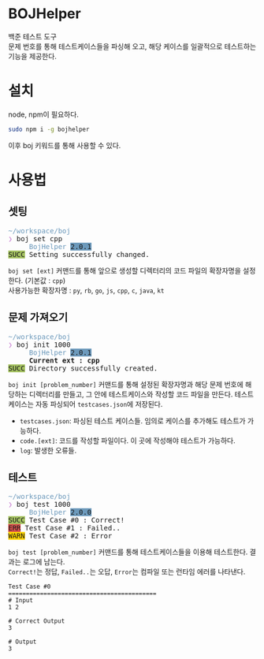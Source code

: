 BOJHelper
=========
백준 테스트 도구<br>
문제 번호를 통해 테스트케이스들을 파싱해 오고, 해당 케이스를 일괄적으로 테스트하는 기능을 제공한다. 
# 설치
node, npm이 필요하다.
```bash
sudo npm i -g bojhelper
```
이후 boj 키워드를 통해 사용할 수 있다.
# 사용법
## 셋팅
<pre>
<font color="#6C99BB">~/workspace/boj </font><font color="#535353"> </font> 
<font color="#D197D9">❯</font> boj set cpp
     <font color="#6C99BB">BojHelper</font> <span style="background-color:#6C99BB">2.0.1</span>
<span style="background-color:#A5C261">SUCC</span> Setting successfully changed.
</pre>
`boj set [ext]` 커맨드를 통해 앞으로 생성할 디렉터리의 코드 파일의 확장자명을 설정한다. (기본값 : `cpp`)<br>
사용가능한 확장자명 : `py`, `rb`, `go`, `js`, `cpp`, `c`, `java`, `kt`
## 문제 가져오기
<pre>
<font color="#6C99BB">~/workspace/boj </font><font color="#535353"> </font> 
<font color="#D197D9">❯</font> boj init 1000
     <font color="#6C99BB">BojHelper</font> <span style="background-color:#6C99BB">2.0.1</span>
     <b>Current ext : cpp</b>
<span style="background-color:#A5C261">SUCC</span> Directory successfully created.
</pre>
`boj init [problem_number]` 커맨드를 통해 설정된 확장자명과 해당 문제 번호에 해당하는 디렉터리를 만들고, 그 안에 테스트케이스와 작성할 코드 파일을 만든다. 테스트케이스는 자동 파싱되어 `testcases.json`에 저장된다.
* `testcases.json`: 파싱된 테스트 케이스들. 임의로 케이스를 추가해도 테스트가 가능하다.
* `code.[ext]`: 코드를 작성할 파일이다. 이 곳에 작성해야 테스트가 가능하다.
* `log`: 발생한 오류들.
## 테스트
<pre>
<font color="#6C99BB">~/workspace/boj </font><font color="#535353"> </font>
<font color="#D197D9">❯</font> boj test 1000
     <font color="#6C99BB">BojHelper</font> <span style="background-color:#6C99BB">2.0.0</span>
<span style="background-color:#A5C261">SUCC</span> Test Case #0 : Correct!
<span style="background-color:#d7524e">ERR</span> Test Case #1 : Failed..
<span style="background-color:#ffd400">WARN</span> Test Case #2 : Error
</pre>
`boj test [problem_number]` 커맨드를 통해 테스트케이스들을 이용해 테스트한다. 결과는 로그에 남는다.<br>
`Correct!`는 정답, `Failed..`는 오답, `Error`는 컴파일 또는 런타임 에러를 나타낸다.
```
Test Case #0
==========================================
# Input
1 2

# Correct Output
3

# Output
3
```



